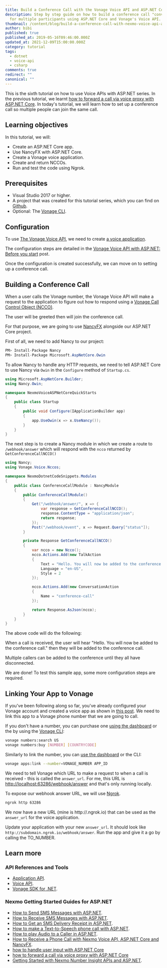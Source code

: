 ```yaml
---
title: Build a Conference Call with the Vonage Voice API and ASP.NET Core
description: Step by step guide on how to build a conference call "conversation"
  for multiple participants using ASP.NET Core and Vonage's Voice API.
thumbnail: /content/blog/build-a-conference-call-with-nexmo-voice-api-and-csharp-dr/csharp-conference-call-1.png
author: bibi
published: true
published_at: 2019-05-16T09:46:00.000Z
updated_at: 2021-12-09T15:00:00.000Z
category: tutorial
tags:
  - dotnet
  - voice-api
  - csharp
comments: true
redirect: ""
canonical: ""
---
```

This is the sixth tutorial on how to use Voice APIs with ASP.NET series. In the previous tutorial, we learnt [how to forward a call via voice proxy with ASP.NET Core](https://learn.vonage.com/blog/2019/04/18/forward-a-call-via-voice-proxy-with-asp-net-core-dr/). In today's tutorial, we will learn how to set up a conference call so multiple people can join the same call.

## Learning objectives

In this tutorial, we will:

* Create an ASP.NET Core app.
* Use NancyFX with ASP.NET Core.
* Create a Vonage voice application.
* Create and return NCCOs.
* Run and test the code using Ngrok.

## Prerequisites

* Visual Studio 2017 or higher.
* A project that was created for this tutorial series, which you can find on [Github](https://github.com/Vonage/vonage-dotnet-code-snippets/tree/ASPNET/NexmoDotNetQuickStarts).
* Optional: The [Vonage CLI](https://github.com/Vonage/vonage-cli).

<sign-up></sign-up>

## Configuration

To use [The Vonage Voice API](https://developer.vonage.com/voice/voice-api/overview), we need to create [a voice application](https://developer.vonage.com/application/overview).

The configuration steps are detailed in the [Vonage Voice API with ASP.NET: Before you start](https://learn.vonage.com/blog/2017/07/28/nexmo-voice-api-asp-net-configure-dr/) post.

Once the configuration is created successfully, we can move on to setting up a conference call.

## Building a Conference Call

When a user calls the Vonage number, the Vonage Voice API will make a request to the application to figure out how to respond using a [Vonage Call Control Object (NCCO)](https://developer.vonage.com/voice/voice-api/ncco-reference).

The user will be greeted then will join the conference call.

For that purpose, we are going to use [NancyFX](https://github.com/NancyFx/Nancy) alongside our ASP.NET Core project.

First of all, we need to add Nancy to our project:

```csharp
PM> Install-Package Nancy
PM> Install-Package Microsoft.AspNetCore.Owin
```

To allow Nancy to handle any HTTP requests, we need to tell ASP.NET Core to use Nancy via `Owin` in the `Configure` method of `Startup.cs`.

```csharp
using Microsoft.AspNetCore.Builder;
using Nancy.Owin;

namespace NexmoVoiceASPNetCoreQuickStarts
{
    public class Startup
    {
        public void Configure(IApplicationBuilder app)
        {
            app.UseOwin(x => x.UseNancy());
        }
    }
}
```

The next step is to create a Nancy module in which we create a route to `/webhook/answer` which will respond with the `ncco` returned by `GetConferenceCallNCCO()`

```csharp
using Nancy;
using Vonage.Voice.Nccos;

namespace NexmoDotnetCodeSnippets.Modules
{
    public class ConferenceCallModule : NancyModule 
    {
        public ConferenceCallModule()
        {
            Get("/webhook/answer/", x => {
                var response = GetConferenceCallNCCO();
                response.ContentType = "application/json";
                return response;
            });
            Post("/webhook/event", x => Request.Query["status"]);
        }

        private Response GetConferenceCallNCCO()
        {
            var ncco = new Ncco();
            ncco.Actions.Add(new TalkAction
            {
                Text = "Hello. You will now be added to the conference call.",
                Language = "en-US",
                Style = 2
            });

            ncco.Actions.Add(new ConversationAction
            {
                Name = "conference-call"
            });

            return Response.AsJson(ncco);
        }
    }
}
```

The above code will do the following:

When a call is received, the user will hear "Hello. You will now be added to the conference call." then they will be added to the conference call.

Multiple callers can be added to the conference until they all have disconnected.

We are done! To test this sample app, some more configuration steps are required.

## Linking Your App to Vonage

If you've been following along so far, you've already configured your Vonage account and created a voice app as shown in [this post](https://learn.vonage.com/blog/2017/07/28/nexmo-voice-api-asp-net-configure-dr/). We need to link this app to a Vonage phone number that we are going to call.

If you don't have a number, you can purchase one [using the dashboard](https://dashboard.nexmo.com/buy-numbers) or the by using the [Vonage CLI](https://github.com/Vonage/vonage-cli):

```bash
vonage numbers:search US
vonage numbers:buy [NUMBER] [COUNTRYCODE]
```

Similarly to link the number, you can [use the dashboard](https://dashboard.nexmo.com/your-numbers) or the CLI:

```bash
vonage apps:link --number=VONAGE_NUMBER APP_ID
```

We need to tell Vonage which URL to make a request to when a call is received - this is called the `answer_url`. For me, this URL is <http://localhost:63286/webhook/answer> and that's only running locally.

To expose our webhook answer URL, we will use [Ngrok](https://www.nexmo.com/blog/2017/07/04/local-development-nexmo-ngrok-tunnel-dr/).

```bash
ngrok http 63286 
```

We now have a new URL (mine is http://<SUBDOMAIN>.ngrok.io) that can be used as the `answer_url` for the voice application.

Update your application with your new `answer_url`. It should look like `http://subdomain.ngrok.io/webhook/answer`. Run the app and give it a go by calling the TO_NUMBER.

## Learn more

### API References and Tools

* [Application API](https://developer.vonage.com/application/overview).
* [Voice API](https://developer.vonage.com/voice/voice-api/overview).
* [Vonage SDK for .NET](https://github.com/Vonage/vonage-dotnet-sdk).

### Nexmo Getting Started Guides for ASP.NET

* [How to Send SMS Messages with ASP.NET](https://learn.vonage.com/blog/2017/03/23/send-sms-messages-asp-net-mvc-framework-dr/).
* [How to Receive SMS Messages with ASP.NET](https://learn.vonage.com/blog/2017/03/31/recieve-sms-messages-with-asp-net-mvc-framework-dr/).
* [How to Get an SMS Delivery Receipt in ASP.NET](https://learn.vonage.com/blog/2017/07/21/get-sms-delivery-receipt-asp-net-mvc-dr/).
* [How to make a Text-to-Speech phone call with ASP.NET](https://learn.vonage.com/blog/2017/07/28/text-to-speech-phone-call-dr/).
* [How to play Audio to a Caller in ASP.NET](https://learn.vonage.com/blog/2017/11/29/how-to-play-audio-to-a-caller-in-asp-net-core-dr/).
* [How to Receive a Phone Call with Nexmo Voice API, ASP.NET Core and NancyFX](https://learn.vonage.com/blog/2018/11/21/how-to-receive-a-phone-call-with-nexmo-voice-api-asp-core-core-and-nancyfx-dr/).
* [how to handle user input with ASP.NET Core](https://www.nexmo.com/blog/2019/01/10/how-to-handle-user-input-with-asp-net-core-dr/)
* [how to forward a call via voice proxy with ASP.NET Core](https://learn.vonage.com/blog/2019/04/18/forward-a-call-via-voice-proxy-with-asp-net-core-dr/)
* [Getting Started with Nexmo Number Insight APIs and ASP.NET](https://learn.vonage.com/blog/2018/05/22/getting-started-with-nexmo-number-insight-apis-and-asp-net-dr/).